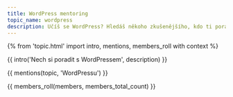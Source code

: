 ```yaml
---
title: WordPress mentoring
topic_name: wordpress
description: Učíš se WordPress? Hledáš někoho zkušenějšího, kdo ti poradí, když se zasekneš? Kdo ti ukáže správné postupy a nasměruje tě na kvalitní návody nebo kurzy?
---
```

{% from 'topic.html' import intro, mentions, members_roll with context %}

{{ intro('Nech si poradit s WordPressem', description) }}

{{ mentions(topic, 'WordPressu') }}

{{ members_roll(members, members_total_count) }}
